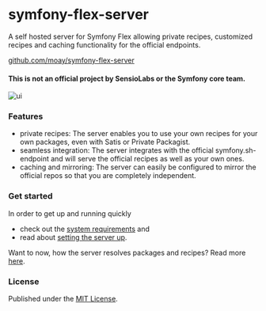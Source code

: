 # symfony-flex-server

A self hosted server for Symfony Flex allowing private recipes, customized recipes and caching functionality for the official endpoints.

[github.com/moay/symfony-flex-server](https://github.com/moay/symfony-flex-server)

#### This is not an official project by SensioLabs or the Symfony core team.

![ui](https://user-images.githubusercontent.com/3605512/36627099-eb239f48-193d-11e8-919a-d98003696d7b.png)

### Features

* private recipes: The server enables you to use your own recipes for your own packages, even with Satis or Private Packagist.
* seamless integration: The server integrates with the official symfony.sh-endpoint and will serve the official recipes as well as your own ones.
* caching and mirroring: The server can easily be configured to mirror the official repos so that you are completely independent.

### Get started

In order to get up and running quickly

* check out the [system requirements](topics/prerequisites.md) and
* read about [setting the server up](topics/setup.md).

Want to now, how the server resolves packages and recipes? Read more [here](topics/recipes.md).

### License

Published under the [MIT License](https://github.com/moay/symfony-flex-server/blob/master/LICENSE).
